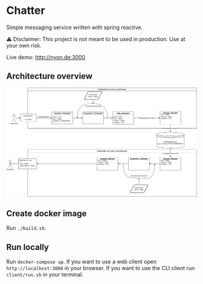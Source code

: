# Chatter

Simple messaging service written with spring reactive.

⚠️ Disclaimer: This project is not meant to be used in production. Use at your own risk.

Live demo: http://nyon.de:3000

## Architecture overview

![](./overview.drawio.png)

## Create docker image

Run `./build.sh`.

## Run locally

Run `docker-compose up`.
If you want to use a web client open `http://localhost:3000` in your browser.
If you want to use the CLI client run `client/run.sh` in your terminal.